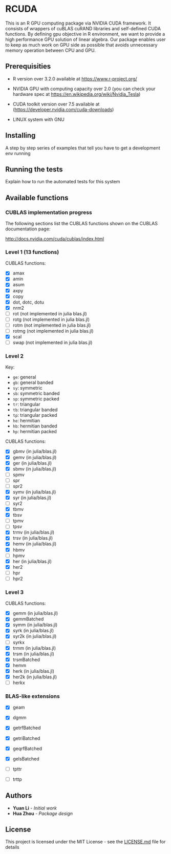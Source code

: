 # RCUDA

This is an R GPU computing package via NVIDIA CUDA framework. It consists of wrappers of cuBLAS cuRAND libraries and self-defined CUDA functions. By defining gpu objective in R environment, we want to provide a high performance GPU solution of linear algebra. Our package enables user to keep as much work on GPU side as possible that avoids unnecessary memory operation between CPU and GPU.
 
## Prerequisities

* R version over 3.2.0 available at https://www.r-project.org/

* NVIDIA GPU with computing capacity over 2.0 (you can check your hardware spec at https://en.wikipedia.org/wiki/Nvidia_Tesla)

* CUDA toolkit version over 7.5 available at (https://developer.nvidia.com/cuda-downloads)

* LINUX system with GNU 


## Installing

A step by step series of examples that tell you have to get a development env running



## Running the tests

Explain how to run the automated tests for this system

## Available functions
### CUBLAS implementation progress

The following sections list the CUBLAS functions shown on the CUBLAS
documentation page:

http://docs.nvidia.com/cuda/cublas/index.html

### Level 1 (13 functions)

CUBLAS functions:

* [x] amax
* [x] amin
* [x] asum
* [x] axpy
* [x] copy
* [x] dot, dotc, dotu
* [x] nrm2
* [ ] rot (not implemented in julia blas.jl)
* [ ] rotg (not implemented in julia blas.jl)
* [ ] rotm (not implemented in julia blas.jl)
* [ ] rotmg (not implemented in julia blas.jl)
* [x] scal
* [ ] swap (not implemented in julia blas.jl)

### Level 2

Key:
* `ge`: general
* `gb`: general banded
* `sy`: symmetric
* `sb`: symmetric banded
* `sp`: symmetric packed
* `tr`: triangular
* `tb`: triangular banded
* `tp`: triangular packed
* `he`: hermitian
* `hb`: hermitian banded
* `hp`: hermitian packed

CUBLAS functions:

* [x] gbmv (in julia/blas.jl)
* [x] gemv (in julia/blas.jl)
* [x] ger (in julia/blas.jl)
* [x] sbmv (in julia/blas.jl)
* [ ] spmv
* [ ] spr
* [ ] spr2
* [x] symv (in julia/blas.jl)
* [x] syr (in julia/blas.jl)
* [ ] syr2
* [x] tbmv
* [x] tbsv
* [ ] tpmv
* [ ] tpsv
* [x] trmv (in julia/blas.jl)
* [x] trsv (in julia/blas.jl)
* [x] hemv (in julia/blas.jl)
* [x] hbmv
* [ ] hpmv
* [x] her (in julia/blas.jl)
* [x] her2
* [ ] hpr
* [ ] hpr2

### Level 3

CUBLAS functions:

* [x] gemm (in julia/blas.jl)
* [x] gemmBatched
* [x] symm (in julia/blas.jl)
* [x] syrk (in julia/blas.jl)
* [x] syr2k (in julia/blas.jl)
* [ ] syrkx
* [x] trmm (in julia/blas.jl)
* [x] trsm (in julia/blas.jl)
* [x] trsmBatched
* [x] hemm
* [x] herk (in julia/blas.jl)
* [x] her2k (in julia/blas.jl)
* [ ] herkx

### BLAS-like extensions

* [x] geam
* [x] dgmm
* [x] getrfBatched
* [x] getriBatched
* [x] geqrfBatched
* [x] gelsBatched
* [ ] tpttr
* [ ] trttp


## Authors

* **Yuan Li** - *Initial work* 
* **Hua Zhou** - *Package design*
 

## License

This project is licensed under the MIT License - see the [LICENSE.md](LICENSE.md) file for details

 
